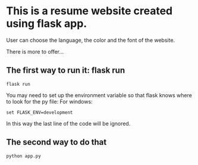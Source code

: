 # This is a resume website created using flask app.
User can choose the language, the color and the font of the website.

There is more to offer...

## The first way to run it: flask run
```
flask run
```
You may need to set up the environment variable so that flask knows where to look for the py file:
For windows:
```
set FLASK_ENV=development
```
In this way the last line of the code will be ignored.
## The second way to do that
```
python app.py
```
